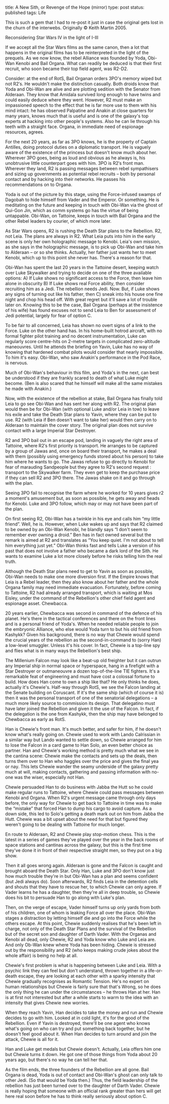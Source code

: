 title: A New Sith, or Revenge of the Hope (mirror)
type: post
status: published
tags: Life


This is such a gem that I had to re-post it just in case the original gets lost in the churn of the interwebs. Originally © Keith Martin 2005.

Reconsidering Star Wars IV in the light of I-III

If we accept all the Star Wars films as the same canon, then a lot that happens in the original films has to be reinterpreted in the light of the prequels. As we now know, the rebel Alliance was founded by Yoda, Obi-Wan Kenobi and Bail Organa. What can readily be deduced is that their first recruit, who soon became their top field agent, was R2-D2.

Consider: at the end of RotS, Bail Organan orders 3PO's memory wiped but not R2′s. He wouldn't make the distinction casually. Both droids know that Yoda and Obi-Wan are alive and are plotting sedition with the Senator from Alderaan. They know that Amidala survived long enough to have twins and could easily deduce where they went. However, R2 must make an impassioned speech to the effect that he is far more use to them with his mind intact: he has observed Palpatine and Anakin at close quarters for many years, knows much that is useful and is one of the galaxy's top experts at hacking into other people's systems. Also he can lie through his teeth with a straight face. Organa, in immediate need of espionage resources, agrees.

For the next 20 years, as far as 3PO knows, he is the property of Captain Antilles, doing protocol duties on a diplomatic transport. He is vaguely aware of the existence of the princess but doesn't know much about her. Wherever 3PO goes, being as loud and obvious as he always is, his unobtrusive little counterpart goes with him. 3PO is R2′s front man. Wherever they land, R2 is passing messages between rebel sympathisers and sizing up governments as potential rebel recruits – both by personal contact and by hacking into their networks. He passes his recommendations on to Organa.

Yoda is out of the picture by this stage, using the Force-infused swamps of Dagobah to hide himself from Vader and the Emperor. Or something. He is meditating on the future and keeping in touch with Obi-Wan via the ghost of Qui-Gon Jin, which as comm systems go has the virtue of being untappable. Obi-Wan, on Tattoine, keeps in touch with Bail Organa and the other Rebel leaders by courier, of which more later.

As Star Wars opens, R2 is rushing the Death Star plans to the Rebellion. R2, not Leia. The plans are always in R2. What Leia puts into him in the early scene is only her own holographic message to Kenobi. Leia's own mission, as she says in the holographic message, is to pick up Obi-Wan and take him to Alderaan – or so she thinks. Actually, her father just wants her to meet Kenobi, which up to this point she never has. There's a reason for that.

Obi-Wan has spent the last 20 years in the Tattoine desert, keeping watch over Luke Skywalker and trying to decide on one of the three available options:
A) If Luke shows no significant access to the Force, then leave him alone in obscurity
B) If Luke shows real Force ability, then consider recruiting him as a Jedi. The rebellion needs Jedi. Now.
But, if Luke shows any signs of turning out like his father, then C) sneak into his house one fine night and chop his head off. With great regret but it'll save a lot of trouble later on.
Knowing this to be the case, Bail Organa (perhaps at the insistence of his wife) has found excuses not to send Leia to Ben for assessment of Jedi potential, largely for fear of option C.

To be fair to all concerned, Leia has shown no overt signs of a link to the Force. Luke on the other hand has. In his home-built hotrod aircraft, with no formal fighter pilot training and no decent instrumentation, Luke can regularly score centre-hits on 2-metre targets in complicated zero-altitude maneouvres. Until he attends the briefing on Yavin, Luke has no way of knowing that hardened combat pilots would consider that nearly impossible. To him it's easy. Obi-Wan, who saw Anakin's performance in the Pod Race, is nervous.

Much of Obi-Wan's behaviour in this film, and Yoda's in the next, can best be understood if they are frankly scared to death of what Luke might become. (Ben is also scared that he himself will make all the same mistakes he made with Anakin.)

Now, with the existence of the rebellion at stake, Bail Organa has finally told Leia to go see Obi-Wan and has sent her along with R2. The original plan would then be for Obi-Wan (with optional Luke and/or Leia in tow) to leave his exile and take the Death Star plans to Yavin, where they can be put to use. R2 (with Leia if Ben doesn't want to take her) would then carry on to Alderaan to maintain the cover story. The original plan does not survive contact with a large Imperial Star Destroyer.

R2 and 3PO bail out in an escape pod, landing in vaguely the right area of Tattoine, where R2′s first priority is transport. He arranges to be captured by a group of Jawas and, once on board their transport, he makes a deal with them (possibly using emergency funds stored about his person) to take him where he wants to go. The Jawas refuse to go directly to Kenobi for fear of marauding Sandpeople but they agree to R2′s second request : transport to the Skywalker farm. They even get to keep the purchase price if they can sell R2 and 3PO there. The Jawas shake on it and go through with the plan.

Seeing 3PO fail to recognise the farm where he worked for 10 years gives r2 a moment's amusement but, as soon as possible, he gets away and heads for Kenobi. Luke and 3PO follow, which may or may not have been part of the plan.

On first seeing R2, Obi-Wan has a twinkle in his eye and calls him “my little friend”. Well, he is. However, when Luke wakes up and says that R2 claimed to be owned by an Obi-Wan Kenobi, he blandly says “I don't seem to remember ever owning a droid.” Ben has in fact owned several but the remark is aimed at R2 and translates as “You keep quiet. I'm not about to tell him everything just yet.” Obi-Wan thinks fast and tells Luke a version of his past that does not involve a father who became a dark lord of the Sith. He wants to examine Luke a lot more closely before he risks telling him the real truth.

Although the Death Star plans need to get to Yavin as soon as possible, Obi-Wan needs to make one more diversion first. If the Empire knows that Leia is a Rebel leader, then they also know about her father and the whole Organa family may need immediate evacuation. Fortunately, before coming to Tattoine, R2 had already arranged transport, which is waiting at Mos Eisley, under the command of the Rebellion's other chief field agent and espionage asset. Chewbacca.

20 years earlier, Chewbacca was second in command of the defence of his planet. He's there in the tactical conferences and there on the front lines and is a personal friend of Yoda's. When he needed reliable people to join the embryonic Alliance, who else would Yoda turn to but his old friend from Kashykk? Given his background, there is no way that Chewie would spend the crucial years of the rebellion as the second-in-command to (sorry Han) a low-level smuggler. Unless it's his cover. In fact, Chewie is a top-line spy and flies what is in many ways the Rebellion's best ship.

The Millenium Falcon may look like a beat-up old freighter but it can outrun any Imperial ship in normal space or hyperspace, hang in a firefight with a Star Destroyer or outmaneouvre a dozen top-of-the-line TIE fighters. It's a remarkable feat of engineering and must have cost a colossal fortune to build. How does Han come to own a ship like that? He only thinks he does, actually it's Chewie's. Half-way through RotS, we see the Falcon landing at the Senate building on Coruscant. If it's the same ship (which of course it is) then it was the personal transport of one of the senatorial delegations – a much more likely source to commission its design. That delegatino must have later joined the Rebellion and given it the use of the Falcon. In fact, if the delegation is the one from Kashykk, then the ship may have belonged to Chewbacca as early as RotS.

Han is Chewie's front man. It's much better, and safer for him, if he doesn't know what's really going on. Chewie used to work with Lando Calrissian in a similar way but Lando wanted to settle down, so Chewie arranged for him to lose the Falcon in a card game to Han Solo, an even better choice as partner. Han and Chewie's working method is pretty much what we see in the cantina scene: Chewie make the contacts and sets up the deals, then turns them over to Han who haggles over the price and gives the final yea or nay. This lets Chewie wander the seamy underside of the galaxy pretty much at will, making contacts, gathering and passing information with no-one was the wiser, especially not Han.

Chewie persuaded Han to do business with Jabba the Hutt so he could make regular runs to Tattoine, where Chewie could pass messages between Kenobi and Organa. When R2′s urgent message came through only days before, the only way for Chewie to get back to Tattoine in time was to make the “mistake” that forced Han to dump his cargo to avoid capture. As a down side, this led to Solo's getting a death mark out on him from Jabba the Hutt. Chewie was a bit upset about the need for that but figured they weren't going to be dealing with Tattoine for much longer.

En route to Alderaan, R2 and Chewie play stop-motion chess. This is the latest in a series of games they've played over the year in the back rooms of space stations and cantinas across the galaxy, but this is the first time they've done it in front of their respective straight men, so they put on a big show.

Then it all goes wrong again. Alderaan is gone and the Falcon is caught and brought aboard the Death Star. Only Han, Luke and 3PO don't know just how much trouble they're in but Obi-Wan has a plan and seems confident (but Jedi always do). Soon afterwards, R2 finds Leia in the detention cells and shouts that they have to rescue her, to which Chewie can only agree. If Vader learns he has a daughter, then they're all in deep trouble, so Chewie does his bit to persuade Han to go along with Luke's plan.

Then, on the verge of escape, Vader himself turns up only yards from both of his children, one of whom is leaking Force all over the place. Obi-Wan stages a distraction by letting himself  die and go into the Force while the others escape. At this point, Chewie suddenly realises that he's been left in charge, not only of the Death Star Plans and the survival of the Rebellion but of the secret son and daughter of Darth Vader. With the Organas and Kenobi all dead, only Chewie, R2 and Yoda know who Luke and Leia are. And only Ob-Wan knew where Yoda has been hiding. Chewie is stressed out by the responsibility and R2 (who keeps making crude jokes about the whole affair) is being no help at all.

Chewie's first problem is what is happening between Luke and Leia. With a psychic link they can feel but don't understand, thrown together in a life-or-death escape, they are looking at each other with a sparky intensity that Chewie gradually recognises as Romantic Tension. He's no expert on human relationships but Chewie is fairly sure that that's Wrong, so he does the only thing he can under the circumstances – he throws Han at her. Han is at first not interested but after a while starts to warm to the idea with an intensity that gives Chewie new worries.

When they reach Yavin, Han decides to take the money and run and Chewie decides to go with him. Looked at in cold light, it's for the good of the Rebellion. Even if Yavin is destroyed, there'll be one agent who knows what's going on who can try and put something back together, but he doesn't feel good about it. When Han decides to turn around and join the attack, Chewie is all for it.

Han and Luke get medals but Chewie doesn't. Actually, Leia offers him one but Chewie turns it down. He got one of those things from Yoda about 20 years ago, but there's no way he can tell her that.

As the film ends, the three founders of the Rebellion are all gone. Bail Organa is dead, Yoda is out of contact and Obi-Wan's ghost can only talk to other Jedi. (So that would be Yoda then.) Thus, the field leadership of the rebellion has just been turned over to the daughter of Darth Vader. Chewie is really hoping that someone with an official rank greater than hers will get here real soon before he has to think really seriously about option C.
